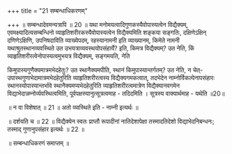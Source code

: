 +++
title = "21 सम्बन्धाधिकरणम्"

+++
॥ सम्बन्धादेवमन्यत्रापि ॥ 20 ॥ यथा मनोमयत्वादिगुणकस्यैवोपास्यत्वेन विद्यैक्यम्, एवमक्ष्यादित्यसम्बन्धिनो व्याहृतिशरीरकस्यैवोपास्यत्वेन विद्यैक्यमिति शङ्कया सङ्गतिः, दक्षिणेऽक्षिन् दणिणेऽक्षिणि, उपनिषदाविति व्याख्येपदम्, रहस्यानामनी इति व्याख्यानम्, किमेते नामनी यथाश्रुतस्थानव्यवस्थिते उत उभयत्राव्यवस्थयोपसंहार्ये? इति, किमत्र विद्यैक्यम्? उत नेति, किं व्याहृतिशरीरत्वेनोपास्यत्वमुभयत्र विद्यैक्यम्, सङ्गमयति, नेति

किमुपास्यगुणैक्यमात्रमभेदहेतुः? उत स्थानैक्यमपीति, स्थानं किमुपास्यान्तर्गतम्? उत नेति, न चेत्- उपास्थगुणाभेदामात्रमभेदहेतुरिति व्याहृतिशरीरत्वस्य विद्यैक्यगमकत्वात्, तदभेदेन नाम्नोर्विकल्पेनापसंहारः स्थानस्योपास्यान्तर्भावे स्थानैक्यमप्यभेदहेतुरिति व्याहृतिशरीरत्वमात्रेण विद्यैक्यानवगमेन विद्याभेदान्नम्नोर्व्यवस्थित्वमिति, पूर्वपक्षस्यानुत्सूत्रत्वमाह - तदिदमिति । सूत्रस्य वाक्यार्थमाह - यथेति ॥20॥

॥ न वा विशेषात् ॥ 21 ॥ अतो व्य्वस्थिते इति - नाम्नी इत्यर्थः ॥

॥ दर्शयति च ॥ 22 ॥ विद्यैक्येन स्वतः प्राप्तौ रूपादीनां नातिदेशापेक्षा तस्मादतिदेशो विद्याभेदनिबन्धनः; तस्माद् गुणानुपसंहार इत्यर्थः ॥ 22 ॥

॥ सम्बन्धाधिकरणं समाप्तम् ॥

